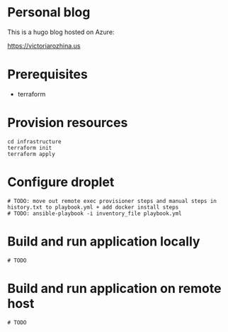 # Personal blog

This is a hugo blog hosted on Azure:

https://victoriarozhina.us

# Prerequisites
- terraform

# Provision resources
```
cd infrastructure
terraform init
terraform apply
```
# Configure droplet
```
# TODO: move out remote exec provisioner steps and manual steps in history.txt to playbook.yml + add docker install steps
# TODO: ansible-playbook -i inventory_file playbook.yml
```
# Build and run application locally
```
# TODO
```
# Build and run application on remote host
```
# TODO
```
